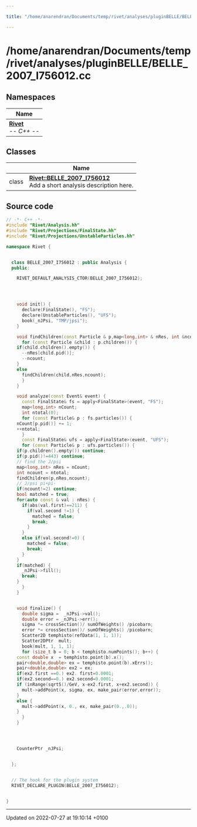 ```yaml
---

title: "/home/anarendran/Documents/temp/rivet/analyses/pluginBELLE/BELLE_2007_I756012.cc"

---
```


# /home/anarendran/Documents/temp/rivet/analyses/pluginBELLE/BELLE_2007_I756012.cc



## Namespaces

| Name           |
| -------------- |
| **[Rivet](http://example.org/namespaces/namespacerivet/)** <br>-*- C++ -*-  |

## Classes

|                | Name           |
| -------------- | -------------- |
| class | **[Rivet::BELLE_2007_I756012](http://example.org/classes/classrivet_1_1belle__2007__i756012/)** <br>Add a short analysis description here.  |




## Source code

```cpp
// -*- C++ -*-
#include "Rivet/Analysis.hh"
#include "Rivet/Projections/FinalState.hh"
#include "Rivet/Projections/UnstableParticles.hh"

namespace Rivet {


  class BELLE_2007_I756012 : public Analysis {
  public:

    RIVET_DEFAULT_ANALYSIS_CTOR(BELLE_2007_I756012);




    void init() {
      declare(FinalState(), "FS");
      declare(UnstableParticles(), "UFS");
      book(_nJPsi, "TMP/jpsi");
    }

    void findChildren(const Particle & p,map<long,int> & nRes, int &ncount) {
      for (const Particle &child : p.children()) {
    if(child.children().empty()) {
      --nRes[child.pid()];
      --ncount;
    }
    else
      findChildren(child,nRes,ncount);
      }
    }

    void analyze(const Event& event) {
      const FinalState& fs = apply<FinalState>(event, "FS");
      map<long,int> nCount;
      int ntotal(0);
      for (const Particle& p : fs.particles()) {
    nCount[p.pid()] += 1;
    ++ntotal;
      }
      const FinalState& ufs = apply<FinalState>(event, "UFS");
      for (const Particle& p : ufs.particles()) {
    if(p.children().empty()) continue;
    if(p.pid()!=443) continue;
    // find the J/psi
    map<long,int> nRes = nCount;
    int ncount = ntotal;
    findChildren(p,nRes,ncount);
    // J/psi pi+pi-
    if(ncount!=2) continue;
    bool matched = true;
    for(auto const & val : nRes) {
      if(abs(val.first)==211) {
        if(val.second !=1) {
          matched = false;
          break;
        }
      }
      else if(val.second!=0) {
        matched = false;
        break;
      }
    }
    if(matched) {
      _nJPsi->fill();
      break;
    }
      }
    }


    void finalize() {
      double sigma =  _nJPsi->val();
      double error = _nJPsi->err();
      sigma *= crossSection()/ sumOfWeights() /picobarn;
      error *= crossSection()/ sumOfWeights() /picobarn; 
      Scatter2D temphisto(refData(1, 1, 1));
      Scatter2DPtr  mult;
      book(mult, 1, 1, 1);
      for (size_t b = 0; b < temphisto.numPoints(); b++) {
    const double x  = temphisto.point(b).x();
    pair<double,double> ex = temphisto.point(b).xErrs();
    pair<double,double> ex2 = ex;
    if(ex2.first ==0.) ex2. first=0.0001;
    if(ex2.second==0.) ex2.second=0.0001;
    if (inRange(sqrtS()/GeV, x-ex2.first, x+ex2.second)) {
      mult->addPoint(x, sigma, ex, make_pair(error,error));
    }
    else {
      mult->addPoint(x, 0., ex, make_pair(0.,.0));
    }
      }
    }




    CounterPtr _nJPsi;


  };


  // The hook for the plugin system
  RIVET_DECLARE_PLUGIN(BELLE_2007_I756012);


}
```


-------------------------------

Updated on 2022-07-27 at 19:10:14 +0100
